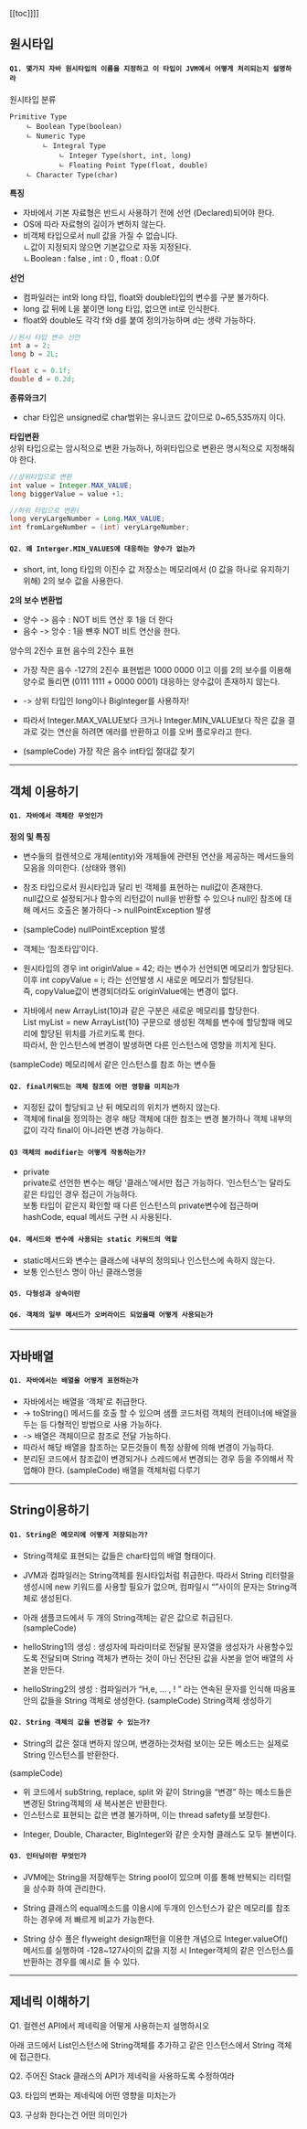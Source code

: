 [[toc]]]]

## 원시타입

#### `Q1. 몇가지 자바 원시타입의 이름을 지정하고 이 타입이 JVM에서 어떻게 처리되는지 설명하라`

원시타입 분류

```
Primitive Type
    ㄴ Boolean Type(boolean)
    ㄴ Numeric Type
        ㄴ Integral Type
            ㄴ Integer Type(short, int, long)
            ㄴ Floating Point Type(float, double)
    ㄴ Character Type(char)
```

**특징**

- 자바에서 기본 자료형은 반드시 사용하기 전에 선언 (Declared)되어야 한다.
- OS에 따라 자료형의 길이가 변하지 않는다.
- 비객체 타입으로서 null 값을 가질 수 없습니다.  
  ㄴ값이 지정되지 않으면 기본값으로 자동 지정된다.  
  ㄴBoolean : false , int : 0 , float : 0.0f

**선언**

- 컴파일러는 int와 long 타입, float와 double타입의 변수를 구분 불가하다.
- long 값 뒤에 L을 붙이면 long 타입, 없으면 int로 인식한다.
- float와 double도 각각 f와 d를 붙여 정의가능하며 d는 생략 가능하다.

```java
//원시 타입 변수 선언
int a = 2;
long b = 2L;

float c = 0.1f;
double d = 0.2d;
```

**종류와크기**

- char 타입은 unsigned로 char범위는 유니코드 값이므로 0~65,535까지 이다.

**타입변환**  
상위 타입으로는 암시적으로 변환 가능하나, 하위타입으로 변환은 명시적으로 지정해줘야 한다.

```java
//상위타입으로 변환
int value = Integer.MAX_VALUE;
long biggerValue = value +1;

//하위 타입으로 변환(
long veryLargeNumber = Long.MAX_VALUE;
int fromLargeNumber = (int) veryLargeNumber;
```

#### `Q2. 왜 Interger.MIN_VALUES에 대응하는 양수가 없는가`

- short, int, long 타입의 이진수 값 저장소는 메모리에서 (0 값을 하나로 유지하기 위해) 2의 보수 값을 사용한다.

**2의 보수 변환법**

- 양수 -> 음수 : NOT 비트 연산 후 1을 더 한다
- 음수 -> 앙수 : 1을 뺸후 NOT 비트 연산을 한다.

양수의 2진수 표현 음수의 2진수 표현

- 가장 작은 음수 -127의 2진수 표현법은 1000 0000 이고 이를 2의 보수를 이용해 양수로 돌리면 (0111 1111 + 0000 0001) 대응하는 양수값이 존재하지 않는다.
- -> 상위 타입인 long이나 BigInteger를 사용하자!
- 따라서 Integer.MAX_VALUE보다 크거나 Integer.MIN_VALUE보다 작은 값을 결과로 갖는 연산을 하려면 에러를 반환하고 이를 오버 플로우라고 한다.

- (sampleCode) 가장 작은 음수 int타입 절대값 찾기

---

## 객체 이용하기

#### `Q1. 자바에서 객체란 무엇인가`

**정의 및 특징**

- 변수들의 컬렌셕으로 개체(entity)와 개체들에 관련된 연산을 제공하는 메서드들의 모음을 의미한다. (상태와 행위)

- 참조 타입으로서 원시타입과 달리 빈 객체를 표현하는 null값이 존재한다.  
  null값으로 설정되거나 함수의 리턴값이 null을 반환할 수 있으나 null인 참조에 대해 메서드 호출은 불가하다 -> nullPointException 발생

- (sampleCode) nullPointException 발생

* 객체는 ‘참조타입’이다.
* 원시타입의 경우 int originValue = 42; 라는 변수가 선언되면 메모리가 할당된다.  
  이후 int copyValue = i; 라는 선언발생 시 새로운 메모리가 할당된다.  
  즉, copyValue값이 변경되더라도 originValue에는 변경이 없다.

* 자바에서 new ArrayList(10)과 같은 구분은 새로운 메모리를 할당한다.  
  List myList = new ArrayList(10) 구문으로 생성된 객체를 변수에 할당할때 메모리에 할당된 위치를 가르키도록 한다.  
  따라서, 한 인스턴스에 변경이 발생하면 다른 인스턴스에 영향을 끼치게 된다.

(sampleCode) 메모리에서 같은 인스턴스를 참조 하는 변수들

#### `Q2. final키워드는 객체 참조에 어떤 영향을 미치는가`

- 지정된 값이 할당되고 난 뒤 메모리의 위치가 변하지 않는다.
- 객체에 final을 정의하는 경우 해당 객체에 대한 참조는 변경 불가하나 객체 내부의 값이 각각 final이 아니라면 변경 가능하다.

#### `Q3 객체의 modifier는 어떻게 작동하는가?`

- private  
  private로 선언한 변수는 해당 ‘클래스’에서만 접근 가능하다. ‘인스턴스’는 달라도 같은 타입인 경우 접근이 가능하다.  
  보통 타입이 같은지 확인할 때 다른 인스턴스의 private변수에 접근하며 hashCode, equal 메서드 구현 시 사용된다.

#### `Q4. 메서드와 변수에 사용되는 static 키워드의 역할`

- static메서드와 변수는 클래스에 내부의 정의되나 인스턴스에 속하지 않는다.
- 보통 인스턴스 명이 아닌 클래스명을

#### `Q5. 다형성과 상속이란`

#### `Q6. 객체의 일부 메서드가 오버라이드 되었을때 어떻게 사용되는가`

---

## 자바배열

#### `Q1. 자바에서는 배열을 어떻게 표현하는가`

- 자바에서는 배열을 ‘객체'로 취급한다.
- -> toString() 메서드를 호출 할 수 있으며 샘플 코드처럼 객체의 컨테이너에 배열을 두는 등 다형적인 방법으로 사용 가능하다.
- -> 배열은 객체이므로 참조로 전달 가능하다.
- 따라서 해당 배열을 참조하는 모든것들이 특정 상황에 의해 변경이 가능하다.
- 분리된 코드에서 참조값이 변경되거나 스레드에서 변경되는 경우 등을 주의해서 작업해야 한다.
  (sampleCode) 배열을 객체처럼 다루기

---

## String이용하기

#### `Q1. String은 메모리에 어떻게 저장되는가?`

- String객체로 표현되는 값들은 char타입의 배열 형태이다.

- JVM과 컴파일러는 String객체를 원시타입처럼 취급한다. 따라서 String 리터럴을 생성시에 new 키워드를 사용할 필요가 없으며, 컴파일시 “”사이의 문자는 String객체로 생성된다.

- 아래 샘플코드에서 두 개의 String객체는 같은 값으로 취급된다.  
  (sampleCode)
- helloString1의 생성 : 생성자에 파라미터로 전달될 문자열을 생성자가 사용할수있도록 전달되며 String 객체가 변하는 것이 아닌 전단된 값을 사본을 얻어 배열의 사본을 만든다.
- helloString2의 생성 : 컴파일러가 “H,e, ... , ! ” 라는 연속된 문자를 인식해 따옴표 안의 값들을 String 객체로 생성한다.
  (sampleCode) String객체 생성하기

#### `Q2. String 객체의 값을 변경할 수 있는가?`

- String의 값은 절대 변하지 않으며, 변경하는것처럼 보이는 모든 메소드는 실제로 String 인스턴스를 반환한다.

(sampleCode)

- 위 코드에서 subString, replace, split 와 같이 String을 “변경” 하는 메소드들은 변경된 String객체의 새 복사본은 반환한다.
- 인스턴스로 표현되는 값은 변경 불가하며, 이는 thread safety를 보장한다.

* Integer, Double, Character, BigInteger와 같은 숫자형 클래스도 모두 불변이다.

#### `Q3. 인터닝이란 무엇인가`

- JVM에는 String을 저장해두는 String pool이 있으며 이를 통해 반복되는 리터럴을 상수화 하여 관리한다.

- String 클래스의 equal메소드를 이용시에 두개의 인스턴스가 같은 메모리를 참조하는 경우에 저 빠르게 비교가 가능한다.

- String 상수 풀은 flyweight design패턴을 이용한 개념으로
  Integer.valueOf() 메서드를 실행하여 -128~127사이의 값을 지정 시 Integer객체의 같은 인스턴스를 반환하는 경우를 예시로 들 수 있다.

---

## 제네릭 이해하기

Q1. 컬렌션 API에서 제네릭을 어떻게 사용하는지 설명하시오

아래 코드에서 List인스턴스에 String객체를 추가하고 같은 인스턴스에서 String 객체에 접근한다.

Q2. 주어진 Stack 클래스의 API가 제네릭을 사용하도록 수정하여라

Q3. 타입의 변화는 제네릭에 어떤 영향을 미치는가

Q3. 구상화 한다는건 어떤 의미인가
